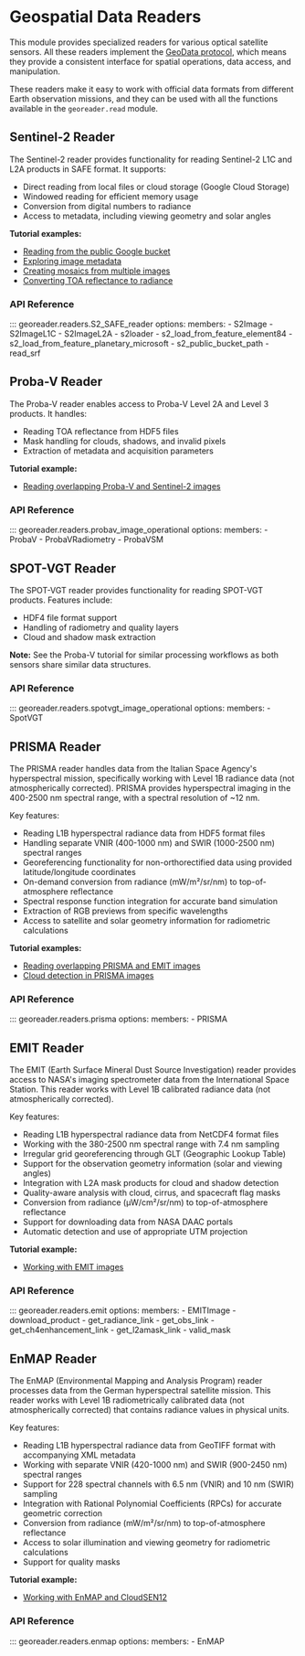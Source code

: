 # Geospatial Data Readers

This module provides specialized readers for various optical satellite sensors. All these readers implement the [GeoData protocol](../modules/read_module.md), which means they provide a consistent interface for spatial operations, data access, and manipulation.

These readers make it easy to work with official data formats from different Earth observation missions, and they can be used with all the functions available in the `georeader.read` module.

## Sentinel-2 Reader

The Sentinel-2 reader provides functionality for reading Sentinel-2 L1C and L2A products in SAFE format. It supports:

- Direct reading from local files or cloud storage (Google Cloud Storage)
- Windowed reading for efficient memory usage
- Conversion from digital numbers to radiance
- Access to metadata, including viewing geometry and solar angles

**Tutorial examples:**
- [Reading from the public Google bucket](../read_S2_SAFE_from_bucket.ipynb)
- [Exploring image metadata](../Sentinel-2/explore_metadata_s2.ipynb)
- [Creating mosaics from multiple images](../Sentinel-2/query_mosaic_s2_images.ipynb)
- [Converting TOA reflectance to radiance](../Sentinel-2/convert_to_radiance.ipynb)

### API Reference

::: georeader.readers.S2_SAFE_reader
    options:
      members:
        - S2Image
        - S2ImageL1C
        - S2ImageL2A
        - s2loader
        - s2_load_from_feature_element84
        - s2_load_from_feature_planetary_microsoft
        - s2_public_bucket_path
        - read_srf

## Proba-V Reader

The Proba-V reader enables access to Proba-V Level 2A and Level 3 products. It handles:

- Reading TOA reflectance from HDF5 files
- Mask handling for clouds, shadows, and invalid pixels
- Extraction of metadata and acquisition parameters

**Tutorial example:**
- [Reading overlapping Proba-V and Sentinel-2 images](../read_overlapping_probav_and_sentinel2.ipynb)

### API Reference

::: georeader.readers.probav_image_operational
    options:
      members:
        - ProbaV
        - ProbaVRadiometry
        - ProbaVSM

## SPOT-VGT Reader

The SPOT-VGT reader provides functionality for reading SPOT-VGT products. Features include:

- HDF4 file format support
- Handling of radiometry and quality layers
- Cloud and shadow mask extraction

**Note:** See the Proba-V tutorial for similar processing workflows as both sensors share similar data structures.

### API Reference

::: georeader.readers.spotvgt_image_operational
    options:
      members:
        - SpotVGT

## PRISMA Reader

The PRISMA reader handles data from the Italian Space Agency's hyperspectral mission, specifically working with Level 1B radiance data (not atmospherically corrected). PRISMA provides hyperspectral imaging in the 400-2500 nm spectral range, with a spectral resolution of ~12 nm.

Key features:

- Reading L1B hyperspectral radiance data from HDF5 format files
- Handling separate VNIR (400-1000 nm) and SWIR (1000-2500 nm) spectral ranges
- Georeferencing functionality for non-orthorectified data using provided latitude/longitude coordinates
- On-demand conversion from radiance (mW/m²/sr/nm) to top-of-atmosphere reflectance
- Spectral response function integration for accurate band simulation
- Extraction of RGB previews from specific wavelengths
- Access to satellite and solar geometry information for radiometric calculations

**Tutorial examples:**
- [Reading overlapping PRISMA and EMIT images](../simultaneous_prisma_emit.ipynb)
- [Cloud detection in PRISMA images](../prisma_with_cloudsen12.ipynb)

### API Reference

::: georeader.readers.prisma
    options:
      members:
        - PRISMA

## EMIT Reader

The EMIT (Earth Surface Mineral Dust Source Investigation) reader provides access to NASA's imaging spectrometer data from the International Space Station. This reader works with Level 1B calibrated radiance data (not atmospherically corrected).

Key features:

- Reading L1B hyperspectral radiance data from NetCDF4 format files
- Working with the 380-2500 nm spectral range with 7.4 nm sampling
- Irregular grid georeferencing through GLT (Geographic Lookup Table)
- Support for the observation geometry information (solar and viewing angles)
- Integration with L2A mask products for cloud and shadow detection
- Quality-aware analysis with cloud, cirrus, and spacecraft flag masks
- Conversion from radiance (μW/cm²/sr/nm) to top-of-atmosphere reflectance
- Support for downloading data from NASA DAAC portals
- Automatic detection and use of appropriate UTM projection

**Tutorial example:**
- [Working with EMIT images](../emit_explore.ipynb)

### API Reference

::: georeader.readers.emit
    options:
      members:
        - EMITImage
        - download_product
        - get_radiance_link
        - get_obs_link
        - get_ch4enhancement_link
        - get_l2amask_link
        - valid_mask

## EnMAP Reader

The EnMAP (Environmental Mapping and Analysis Program) reader processes data from the German hyperspectral satellite mission. This reader works with Level 1B radiometrically calibrated data (not atmospherically corrected) that contains radiance values in physical units.

Key features:

- Reading L1B hyperspectral radiance data from GeoTIFF format with accompanying XML metadata
- Working with separate VNIR (420-1000 nm) and SWIR (900-2450 nm) spectral ranges
- Support for 228 spectral channels with 6.5 nm (VNIR) and 10 nm (SWIR) sampling
- Integration with Rational Polynomial Coefficients (RPCs) for accurate geometric correction
- Conversion from radiance (mW/m²/sr/nm) to top-of-atmosphere reflectance
- Access to solar illumination and viewing geometry for radiometric calculations
- Support for quality masks

**Tutorial example:**
- [Working with EnMAP and CloudSEN12](../enmap_with_cloudsen12.ipynb)

### API Reference

::: georeader.readers.enmap
    options:
      members:
        - EnMAP
